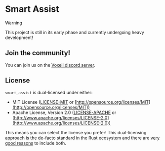 # Smart Assist

> [!Warning]
> This project is still in its early phase and currently undergoing heavy development!

## Join the community!

You can join us on the [Voxell discord server](https://discord.gg/Mhnyp6VYEQ).

## License

`smart_assist` is dual-licensed under either:

- MIT License ([LICENSE-MIT](LICENSE-MIT) or [http://opensource.org/licenses/MIT](http://opensource.org/licenses/MIT))
- Apache License, Version 2.0 ([LICENSE-APACHE](LICENSE-APACHE) or [http://www.apache.org/licenses/LICENSE-2.0](http://www.apache.org/licenses/LICENSE-2.0))

This means you can select the license you prefer!
This dual-licensing approach is the de-facto standard in the Rust ecosystem and there are [very good reasons](https://github.com/bevyengine/bevy/issues/2373) to include both.
